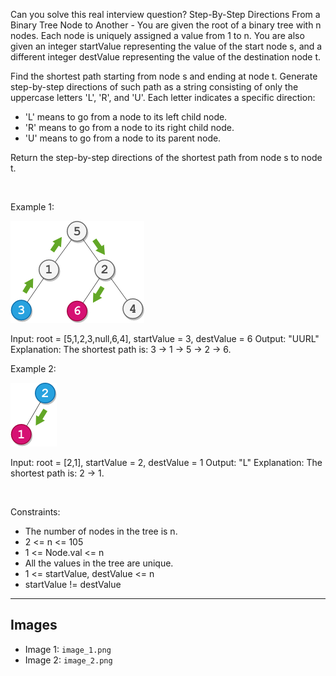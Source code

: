 Can you solve this real interview question? Step-By-Step Directions From a Binary Tree Node to Another - You are given the root of a binary tree with n nodes. Each node is uniquely assigned a value from 1 to n. You are also given an integer startValue representing the value of the start node s, and a different integer destValue representing the value of the destination node t.

Find the shortest path starting from node s and ending at node t. Generate step-by-step directions of such path as a string consisting of only the uppercase letters 'L', 'R', and 'U'. Each letter indicates a specific direction:

 * 'L' means to go from a node to its left child node.
 * 'R' means to go from a node to its right child node.
 * 'U' means to go from a node to its parent node.

Return the step-by-step directions of the shortest path from node s to node t.

 

Example 1:

![Example 1](./image_1.png)


Input: root = [5,1,2,3,null,6,4], startValue = 3, destValue = 6
Output: "UURL"
Explanation: The shortest path is: 3 → 1 → 5 → 2 → 6.


Example 2:

![Example 2](./image_2.png)


Input: root = [2,1], startValue = 2, destValue = 1
Output: "L"
Explanation: The shortest path is: 2 → 1.


 

Constraints:

 * The number of nodes in the tree is n.
 * 2 <= n <= 105
 * 1 <= Node.val <= n
 * All the values in the tree are unique.
 * 1 <= startValue, destValue <= n
 * startValue != destValue

---

## Images

- Image 1: `image_1.png`
- Image 2: `image_2.png`
